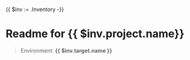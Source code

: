 {{ $inv := .Inventory -}}

# Readme for {{ $inv.project.name}} 
> Environment: **{{ $inv.target.name }}**


